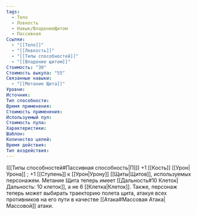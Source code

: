 ```yaml
---
tags:
  - Тело
  - Ловкость
  - Навык/ВладениеЩитом
  - Пассивная
Ссылки:
  - "[[Тело]]"
  - "[[Ловкость]]"
  - "[[Типы способностей]]"
  - "[[Владение щитом]]"
Стоимость: "30"
Стоимость выкупа: "55"
Связанные навыки:
  - "[[Метание Щита]]"
Уровни:
Источник:
Тип способности:
Время применения:
Стоимость применения:
Используемый пул:
Стоимость пула:
Характеристики:
Шаблон:
Количество целей:
Время действия:
Тип воздействия:
---
```

([[Типы способностей#Пассивная способность|П]]) +1 [[Кость]] [[Урон|Урона]] ; +1 [[Ступень]] к [[Урон|Урону]] [[Щиты|Щитов]], используемых персонажем.
Метание Щита теперь имеет [[Дальность#10 Клеток|Дальность: 10 клеток]], а не 6 [[Клетка|Клеток]]. Также, персонаж теперь может выбирать траекторию полета щита, атакуя всех противников на его пути в качестве [[Атака#Массовая Атака|Массовой]] атаки. 